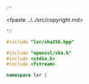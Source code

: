 ```cpp
/*
````
<fpaste ../../src/copyright.md>
```cpp
*/

#include "lxr/sha256.hpp"

#include "openssl/sha.h"
#include <stdio.h>
#include <fstream>

namespace lxr {

````
